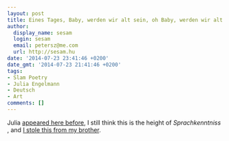 ```yaml
---
layout: post
title: Eines Tages, Baby, werden wir alt sein, oh Baby, werden wir alt sein
author:
  display_name: sesam
  login: sesam
  email: petersz@me.com
  url: http://sesam.hu
date: '2014-07-23 23:41:46 +0200'
date_gmt: '2014-07-23 21:41:46 +0200'
tags:
- Slam Poetry
- Julia Engelmann
- Deutsch
- Art
comments: []
---
```


Julia [appeared here before](http://sesam.hu/2014/05/27/nuchtern-zu-schuchtern-besoffen-zu-offen "nüchtern, zu schüchtern, besoffen, zu offen"), I still think this is the height of _Sprachkenntniss_ , and [I stole this from my brother](http://skiwraith.blogspot.hu/2014/07/poetry-slammerin.html).
